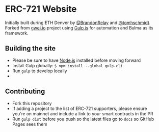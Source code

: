 # ERC-721 Website
Initially built during ETH Denver by [@BrandonRelay](https://github.com/BrandonRelay) and [@tomhschmidt](https://github.com/tomhschmidt). Forked from  [gwei.io]() project using [Gulp.js](https://gulp.js) for automation and Bulma as its framework.

## Building the site
- Please be sure to have [Node.js](https://nodejs.org/en/) installed before moving forward
- Install Gulp globally: `$ npm install --global gulp-cli`
- Run `gulp` to develop locally
- ​

## Contributing
- Fork this repository
- If adding a project to the list of ERC-721 supporters, please ensure you're on mainnet and include a link to your smart contracts in the PR
- Run `gulp dist` before you push so the latest files go to `docs` so GitHub Pages sees them

